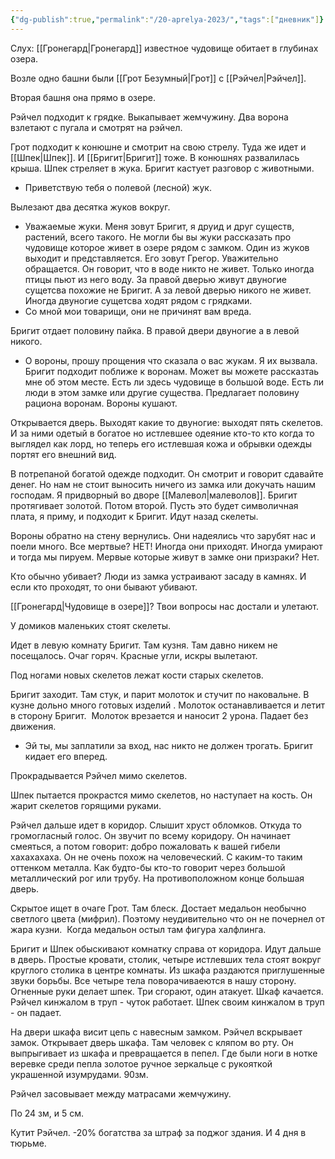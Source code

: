 ```yaml
---
{"dg-publish":true,"permalink":"/20-aprelya-2023/","tags":["дневник"]}
---
```


Слух: [[Гронегард\|Гронегард]] известное чудовище обитает в глубинах озера.

Возле одно башни были [[Грот Безумный\|Грот]] с [[Рэйчел\|Рэйчел]].

Вторая башня она прямо в озере.

Рэйчел подходит к грядке. Выкапывает жемчужину. Два ворона взлетают с пугала и смотрят на рэйчел.

Грот подходит к конюшне и смотрит на свою стрелу. Туда же идет и [[Шпек\|Шпек]]. И [[Бригит\|Бригит]] тоже. В конюшнях развалилась крыша. Шпек стреляет в жука. Бригит кастует разговор с животными.

- Приветствую тебя о полевой (лесной) жук.

Вылезают два десятка жуков вокруг.

- Уважаемые жуки. Меня зовут Бригит, я друид и друг существ, растений, всего такого. Не могли бы вы жуки рассказать про чудовище которое живет в озере рядом с замком. Один из жуков выходит и представляется. Его зовут Грегор. Уважительно обращается. Он говорит, что в воде никто не живет. Только иногда птицы пьют из него воду. За правой дверью живут двуногие сущетсва похожие не Бригит. А за левой дверью никого не живет. Иногда двуногие сущетсва ходят рядом с грядками.
- Со мной мои товарищи, они не причинят вам вреда.

Бригит отдает половину пайка. В правой двери двуногие а в левой никого.

- О вороны, прошу прощения что сказала о вас жукам. Я их вызвала. Бригит подходит поближе к воронам. Может вы можете рассказтаь мне об этом месте. Есть ли здесь чудовище в большой воде. Есть ли люди в этом замке или другие существа. Предлагает половину рациона воронам. Вороны кушают.

Открывается дверь. Выходят какие то двуногие: выходят пять скелетов. И за ними одетый в богатое но истлевшее одеяние кто-то кто когда то выглядел как лорд, но теперь его истлевшая кожа и обрывки одежды портят его внешний вид.

В потрепаной богатой одежде подходит. Он смотрит и говорит сдавайте денег. Но нам не стоит выносить ничего из замка или докучать нашим господам. Я придворный во дворе [[Малевол\|малеволов]]. Бригит протягивает золотой. Потом второй. Пусть это будет символичная плата, я приму, и подходит к Бригит. Идут назад скелеты.

Вороны обратно на стену вернулись. Они надеялись что зарубят нас и поели много. Все мертвые? НЕТ! Иногда они приходят. Иногда умирают и тогда мы пируем. Мервые которые живут в замке они призраки? Нет.

Кто обычно убивает? Люди из замка устраивают засаду в камнях. И если кто проходят, то они бывают убивают.

[[Гронегард\|Чудовище в озере]]? Твои вопросы нас достали и улетают.

У домиков маленьких стоят скелеты.

Идет в левую комнату Бригит. Там кузня. Там давно никем не посещалось. Очаг горяч. Красные угли, искры вылетают.

Под ногами новых скелетов лежат кости старых скелетов.

Бригит заходит. Там стук, и парит молоток и стучит по наковальне. В кузне дольно много готовых изделий . Молоток останавливается и летит в сторону Бригит.  Молоток врезается и наносит 2 урона. Падает без движения.

- Эй ты, мы заплатили за вход, нас никто не должен трогать. Бригит кидает его вперед.

Прокрадывается Рэйчел мимо скелетов.

Шпек пытается прокрастся мимо скелетов, но наступает на кость. Он жарит скелетов горящими руками.

Рэйчел дальше идет в коридор. Слышит хруст обломков. Откуда то громогласный голос. Он звучит по всему коридору. Он начинает смеяться, а потом говорит: добро пожаловать к вашей гибели хахахахаха. Он не очень похож на человеческий. С каким-то таким оттенком металла. Как будто-бы кто-то говорит через большой металлический рог или трубу. На противоположном конце большая дверь.

Скрытое ищет в очаге Грот. Там блеск. Достает медальон необычно светлого цвета (мифрил). Поэтому неудивительно что он не почернел от жара кузни.  Когда медальон остыл там фигура халфлинга.

Бригит и Шпек обыскивают комнатку справа от коридора. Идут дальше в дверь. Простые кровати, столик, четыре истлевших тела стоят вокруг круглого столика в центре комнаты. Из шкафа раздаются приглушенные звуки борьбы. Все четыре тела поворачиваеются в нашу сторону. Огненные руки делает шпек. Три сгорают, один атакует. Шкаф качается. Рэйчел кинжалом в труп - чуток работает. Шпек своим кинжалом в труп - он падает. 

На двери шкафа висит цепь с навесным замком. Рэйчел вскрывает замок. Открывает дверь шкафа. Там человек с кляпом во рту. Он выпрыгивает из шкафа и превращается в пепел. Где были ноги в нотке веревке среди пепла золотое ручное зеркальце с рукояткой украшенной изумрудами. 90зм.

Рэйчел засовывает между матрасами жемчужину.

По 24 зм, и 5 см.

Кутит Рэйчел. -20% богатства за штраф за поджог здания. И 4 дня в тюрьме.